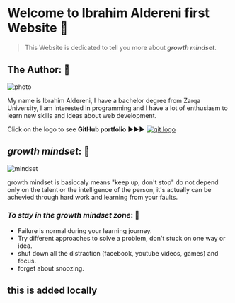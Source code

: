 # Welcome to Ibrahim Aldereni first Website 🔗
> This Website is dedicated to tell you more about ***growth mindset***.

## The Author: 👨

![photo](https://media-exp1.licdn.com/dms/image/C5103AQEajfIH2u2cEQ/profile-displayphoto-shrink_400_400/0/1517434007616?e=1622073600&v=beta&t=6NhXZ_0z_4FtH70umcgu1YK2jQGb0J-fz4Mi1OVjnw8)

My name is Ibrahim Aldereni, I have a bachelor degree from Zarqa University, I am interested in programming and I have a lot of enthusiasm to learn new skills and ideas about web development.

Click on the logo to see **GitHub portfolio** ▶️▶️▶️ [![git logo](https://icons.iconarchive.com/icons/danleech/simple/48/github-icon.png)](https://github.com/Ibrahim-Aldereni)

## _growth mindset_: 🧠

![mindset](https://tofasakademi.com/wp-content/uploads/2019/06/growth-mindset3.png)

growth mindset is basiccaly means "keep up, don't stop" do not depend only on the talent or the intelligence of the person, it's actually can be achevied through hard work and learning from your faults.

### _To stay in the growth mindset zone_: 💪
- Failure is normal during your learning journey.
- Try different approaches to solve a problem, don't stuck on one way or idea.
- shut down all the distraction (facebook, youtube videos, games) and focus.
- forget about snoozing.

## this is added locally
